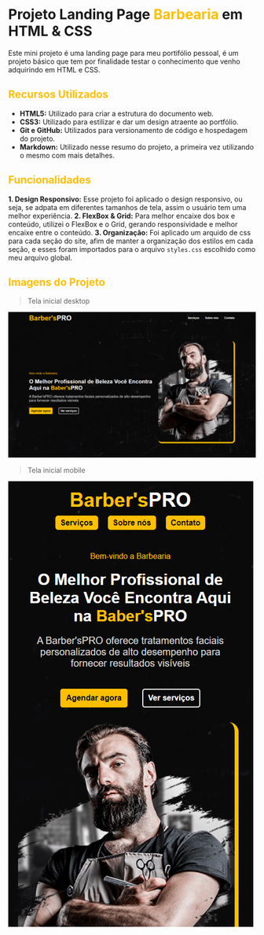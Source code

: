# Projeto Landing Page <span style="color: rgb(255, 191, 0);"> Barbearia </span> em HTML & CSS

Este mini projeto é uma landing page para meu portifólio pessoal, é um projeto básico que tem por finalidade testar o conhecimento que venho adquirindo em HTML e CSS.

## <span style="color: rgb(255, 191, 0);"> Recursos Utilizados </span>
- **HTML5:** Utilizado para criar a estrutura do documento web.
- **CSS3:** Utilizado para estilizar e dar um design atraente ao portfólio.
- **Git e GitHub:** Utilizados para versionamento de código e hospedagem do projeto.
- **Markdown:** Utilizado nesse resumo do projeto, a primeira vez utilizando o mesmo com mais detalhes.

## <span style="color: rgb(255, 191, 0);"> Funcionalidades </span>
__1. Design Responsivo:__ Esse projeto foi aplicado o design responsivo, ou seja, se adpata em diferentes tamanhos de tela, assim o usuário tem uma melhor experiência.
__2. FlexBox & Grid:__ Para melhor encaixe dos box e conteúdo, utilizei o FlexBox e o Grid, gerando responsividade e melhor encaixe entre o conteúdo.
__3. Organização:__ Foi aplicado um arquido de css para cada seção do site, afim de manter a organização dos estilos em cada seção, e esses foram importados para o arquivo ``styles.css`` escolhido como meu arquivo global.

## <span style="color: rgb(255, 191, 0);"> Imagens do Projeto </span>
> Tela inicial desktop

 ![Tela inicial desktop](./img/projeto%20barber.png)

 > Tela inicial mobile

 ![Tela inicial mobile](./img/projeto%20baber%20mob.png)
